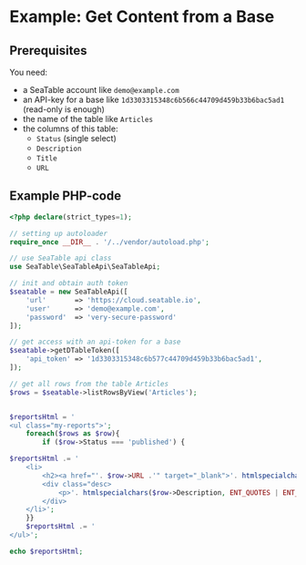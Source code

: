 # Example: Get Content from a Base

## Prerequisites

You need:

* a SeaTable account like `demo@example.com`
* an API-key for a base like `1d3303315348c6b566c44709d459b33b6bac5ad1` (read-only is enough)
* the name of the table like `Articles`
* the columns of this table:
  * `Status` (single select)
  * `Description`
  * `Title`
  * `URL`

## Example PHP-code

```php
<?php declare(strict_types=1);

// setting up autoloader
require_once __DIR__ . '/../vendor/autoload.php';

// use SeaTable api class
use SeaTable\SeaTableApi\SeaTableApi;

// init and obtain auth token
$seatable = new SeaTableApi([
    'url'       => 'https://cloud.seatable.io',
    'user'      => 'demo@example.com',
    'password'  => 'very-secure-password'
]);

// get access with an api-token for a base
$seatable->getDTableToken([
	'api_token' => '1d3303315348c6b577c44709d459b33b6bac5ad1',
]);

// get all rows from the table Articles
$rows = $seatable->listRowsByView('Articles');


$reportsHtml = '
<ul class="my-reports">';
	foreach($rows as $row){
		if ($row->Status === 'published') {

$reportsHtml .= '
    <li>
        <h2><a href="'. $row->URL .'" target="_blank">'. htmlspecialchars($row->Title, ENT_QUOTES | ENT_HTML5) . '</a></h2>
        <div class="desc>
            <p>'. htmlspecialchars($row->Description, ENT_QUOTES | ENT_HTML5) . '</p>
        </div>
    </li>';
	}}
	$reportsHtml .= '
</ul>';

echo $reportsHtml;
```
